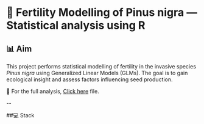 # 🌲 Fertility Modelling of Pinus nigra — Statistical analysis using R

## 📊 Aim
This project performs statistical modelling of fertility in the invasive species _Pinus nigra_ using Generalized Linear Models (GLMs). The goal is to gain ecological insight and assess factors influencing seed production.

📄 For the full analysis, [Click here](https://ybarnatan.github.io/glm-poi-bn/) file. 

--

##💻 Stack
